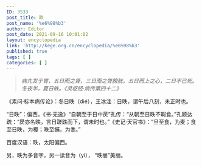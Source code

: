 ```yaml
---
ID: 3533
post_title: 昳
post_name: '%e6%98%b3'
author: Editor
post_date: 2021-09-16 10:01:02
layout: encyclopedia
link: 'http://kege.org.cn/encyclopedia/%e6%98%b3'
published: true
tags: [ ]
categories: [ ]
---
```

<blockquote><em>病先发于胃，五日而之肾，三日而之膂膀胱，五日而上之心，二日不已死。冬夜半，夏日昳。《灵枢经·病传第四十二》</em></blockquote>
《素问·标本病传论》：冬日昳（dié），王冰注：日昳，谓午后八刻，未正时也。

“日昳”：偏西。《书·无逸》“自朝至于日中昃”孔传：“从朝至日昳不暇食。”孔颖达疏：“昃亦名昳，言日蹉跌而下，谓未时也。”《史记·天官书》：“旦至食，为麦；食至日昳，为稷；昳至餔，为黍。”

百度汉语：昳，太阳偏西。

另，昳为多音字，另一读音为（yì）， “昳丽”美丽。